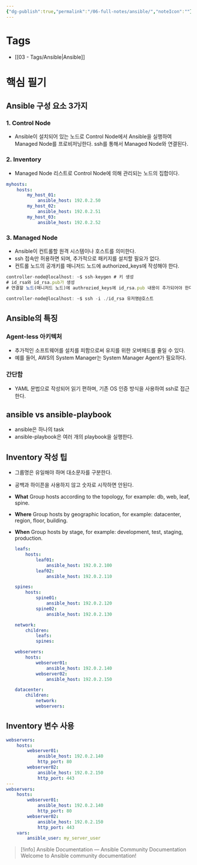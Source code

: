 ```yaml
---
{"dg-publish":true,"permalink":"/06-full-notes/ansible/","noteIcon":""}
---
```


# Tags
- [[03 - Tags/Ansible\|Ansible]]
# 핵심 필기

## Ansible 구성 요소 3가지

### 1. Control Node
- Ansible이 설치되어 있는 노드로 Control Node에서 Ansible을 실행하여 Managed Node를 프로비저닝한다. ssh를 통해서 Managed Node와 연결된다.
### 2. Inventory
- Managed Node 리스트로 Control Node에 의해 관리되는 노드의 집합이다.
```YAML
myhosts:
	hosts:
		my_host_01:
			ansible_host: 192.0.2.50
		my_host_02:
			ansible_host: 192.0.2.51
		my_host_03:
			ansible_host: 192.0.2.52
```
### 3. Managed Node
- Ansible이 컨트롤할 원격 시스템이나 호스트를 의미한다.
- ssh 접속만 허용하면 되며, 추가적으로 패키지를 설치할 필요가 없다.
- 컨트롤 노드의 공개키를 매니저드 노드에 authorized_keys에 작성해야 한다.
```JavaScript
controller-node@localhost: ~$ ssh-keygen # 키 생성
# id_rsa와 id_rsa.pub가 생성
# 연결할 노드(매니저드 노드)에 authrozied_keys에 id_rsa.pub 내용이 추가되어야 한다.

controller-node@localhost: ~$ ssh -i ./id_rsa 유저명@호스트
```
			
## Ansible의 특징
### Agent-less 아키텍처
- 추가적인 소프트웨어를 설치를 피함으로써 유지를 위한 오버헤드를 줄일 수 있다.
- 예를 들어, AWS의 System Manager는 System Manager Agent가 필요하다.
### 간단함
- YAML 문법으로 작성되어 읽기 편하며, 기존 OS 인증 방식을 사용하여 ssh로 접근한다.
## ansible vs ansible-playbook
- ansible은 하나의 task
- ansible-playbook은 여러 개의 playbook을 실행한다.
## Inventory 작성 팁
- 그룹명은 유일해야 하며 대소문자를 구분한다.
- 공백과 하이픈을 사용하지 않고 숫자로 시작하면 안된다.
- **What** Group hosts according to the topology, for example: db, web, leaf, spine.
- **Where** Group hosts by geographic location, for example: datacenter, region, floor, building.
- **When** Group hosts by stage, for example: development, test, staging, production.

	```YAML
	leafs:
		hosts:
			leaf01:
				ansible_host: 192.0.2.100
			leaf02:
				ansible_host: 192.0.2.110
	
	spines:
		hosts:
			spine01:
				ansible_host: 192.0.2.120
			spine02:
				ansible_host: 192.0.2.130
	
	network:
		children:
			leafs:
			spines:
	
	webservers:
		hosts:
			webserver01:
				ansible_host: 192.0.2.140
			webserver02:
				ansible_host: 192.0.2.150
	
	datacenter:
		children:
			network:
			webservers:
	```
## Inventory 변수 사용
```YAML
webservers:
	hosts:
		webserver01:
			ansible_host: 192.0.2.140
			http_port: 80
		webserver02:
			ansible_host: 192.0.2.150
			http_port: 443
---
webservers:
	hosts:
		webserver01:
			ansible_host: 192.0.2.140
			http_port: 80
		webserver02:
			ansible_host: 192.0.2.150
			http_port: 443
	vars:
		ansible_user: my_server_user
```

> [!info] Ansible Documentation — Ansible Community Documentation  
> Welcome to Ansible community documentation!  